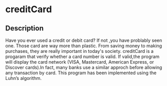 # creditCard
## Description
Have you ever used a credit or debit card? If not ,you have problably seen one. Those card are way more than plastic. From saving money to making purchases, they are really important in today's society. creditCard is a progaram that verify whether a card number is valid. If valid,the program will display the card network (VISA, Mastercard, American Express, or Discover cards).In fact, many banks use a similar approch before allowing any transaction by card. This program has been  implemented using the Luhn’s algorithm.
